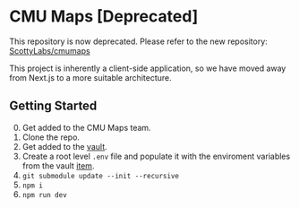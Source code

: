 # CMU Maps [Deprecated]

This repository is now deprecated. Please refer to the new repository: [ScottyLabs/cmumaps](https://github.com/ScottyLabs/cmumaps)

This project is inherently a client-side application, so we have moved away from Next.js to a more suitable architecture. 

## Getting Started

0. Get added to the CMU Maps team.
1. Clone the repo.
2. Get added to the [vault](https://vault.scottylabs.org/#/vault?organizationId=3ef62a20-29b9-4a0f-a745-50a8e6dc13ea).
3. Create a root level `.env` file and populate it with the enviroment variables from the vault [item](https://vault.scottylabs.org/#/vault?organizationId=3ef62a20-29b9-4a0f-a745-50a8e6dc13ea&itemId=317527d8-4cd1-450d-a8d5-23955a55ce78).
4. `git submodule update --init --recursive`
5. `npm i`
6. `npm run dev`
